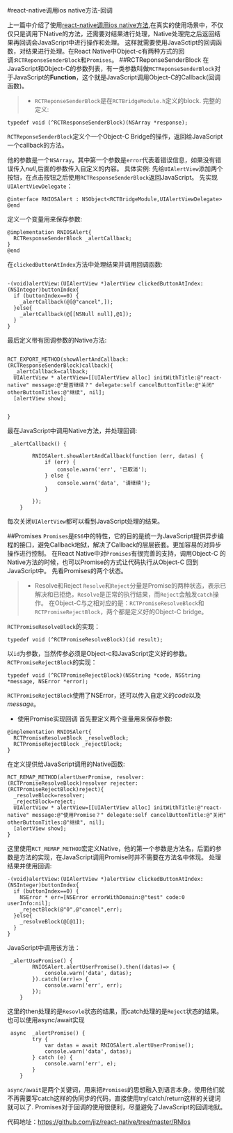 #react-native调用ios native方法-回调

上一篇中介绍了使用[react-native调用ios native方法](http://www.jianshu.com/p/e8d2d8e1e21f),在真实的使用场景中，不仅仅只是调用下Native的方法，还需要对结果进行处理，Native处理完之后返回结果再回调会JavaScript中进行操作和处理。
这样就需要使用JavaSctipt的回调函数，对结果进行处理。在React Native中Object-c有两种方式的回调:`RCTReponseSenderBlock`和`Promises`。
##RCTReponseSenderBlock
在JavaScript和Object-C的参数列表，有一类参数叫做`RCTReponseSenderBlock`对于JavaScript的**Function**，这个就是JavaScript调用Object-C的Callback(回调函数)。
> * `RCTReponseSenderBlock`是在`RCTBridgeModule.h`定义的block.
完整的定义:
```
typedef void (^RCTResponseSenderBlock)(NSArray *response);
```
`RCTReponseSenderBlock`定义个一个Object-C Bridge的操作，返回给JavaScript一个callback的方法。

他的参数是一个`NSArray`。其中第一个参数是`error`代表着错误信息，如果没有错误传入*null*,后面的参数传入自定义的内容。
具体实例:
先给`UIAlertView`添加两个按钮，在点击按钮之后使用`RCTResponseSenderBlock`返回JavaScript。
先实现`UIAlertViewDelegate`：
```
@interface RNIOSAlert : NSObject<RCTBridgeModule,UIAlertViewDelegate>
@end
```
定义一个变量用来保存参数:
```
@implementation RNIOSAlert{
  RCTResponseSenderBlock _alertCallback;
}
@end
```
在`clickedButtonAtIndex`方法中处理结果并调用回调函数:
```

-(void)alertView:(UIAlertView *)alertView clickedButtonAtIndex:(NSInteger)buttonIndex{
  if (buttonIndex==0) {
    _alertCallback(@[@"cancel",]);
  }else{
    _alertCallback(@[[NSNull null],@1]);
  }
}
```
最后定义带有回调参数的Native方法:
```

RCT_EXPORT_METHOD(showAlertAndCallback:(RCTResponseSenderBlock)callback){
  _alertCallback=callback;
  UIAlertView * alertView=[[UIAlertView alloc] initWithTitle:@"react-native" message:@"是否继续？" delegate:self cancelButtonTitle:@"关闭" otherButtonTitles:@"继续", nil];
  [alertView show];

  
}
```
最在JavaScript中调用Native方法，并处理回调:
```
 _alertCallback() {

        RNIOSAlert.showAlertAndCallback(function (err, datas) {
            if (err) {
                console.warn('err', '已取消');
            } else {
                console.warn('data', '请继续');
            }

        });
    }
```
每次关闭`UIAlertView`都可以看到JavaScript处理的结果。

##Promises
`Promises`是`ES6`中的特性，它的目的是统一为JavaScript提供异步编程的接口，避免Callback地狱，解决了Callback的层层嵌套。更加容易的对异步操作进行控制。
在React Native中对`Promises`有很完善的支持，调用Object-C 的Native方法的时候，也可以Promise的方式让代码执行从Object-C 回到JavaScript中。
先看Promises的两个状态。
>* Resolve和Reject
`Resolve`和`Reject`分量是Promise的两种状态，表示已解决和已拒绝，`Resolve`是正常的执行结果，而`Reject`会触发`catch`操作。
在Object-C与之相对应的是：`RCTPromiseResolveBlock`和`RCTPromiseRejectBlock`，两个都是定义好的Object-C bridge。

`RCTPromiseResolveBlock`的实现：
```
typedef void (^RCTPromiseResolveBlock)(id result);
```
以`id`为参数，当然传参必须是Object-c和JavaScript定义好的参数。
`RCTPromiseRejectBlock`的实现：
```
typedef void (^RCTPromiseRejectBlock)(NSString *code, NSString *message, NSError *error);
```
`RCTPromiseRejectBlock`使用了NSError，还可以传入自定义的*code*以及*message*。


 * 使用Promise实现回调
首先要定义两个变量用来保存参数:
```
@implementation RNIOSAlert{
  RCTPromiseResolveBlock _resolveBlock;
  RCTPromiseRejectBlock _rejectBlock;
}
```
在定义提供给JavaScript调用的Native函数:
```
RCT_REMAP_METHOD(alertUserPromise, resolver:(RCTPromiseResolveBlock)resolver rejecter:(RCTPromiseRejectBlock)reject){
  _resolveBlock=resolver;
  _rejectBlock=reject;
  UIAlertView * alertView=[[UIAlertView alloc] initWithTitle:@"react-native" message:@"使用Promise？" delegate:self cancelButtonTitle:@"关闭" otherButtonTitles:@"继续", nil];
  [alertView show];
}
```
这里使用`RCT_REMAP_METHOD`宏定义Native，他的第一个参数是方法名，后面的参数是方法的实现，在JavaScript调用Promise时并不需要在方法名中体现。
处理结果并使用回调:
```
-(void)alertView:(UIAlertView *)alertView clickedButtonAtIndex:(NSInteger)buttonIndex{
  if (buttonIndex==0) {
    NSError * err=[NSError errorWithDomain:@"test" code:0 userInfo:nil];
    _rejectBlock(@"0",@"cancel",err);
  }else{
    _resolveBlock(@[@1]);
  }
}
```
JavaScript中调用该方法：
```
 _alertUsePromise() {
        RNIOSAlert.alertUserPromise().then((datas)=> {
            console.warn('data', datas);
        }).catch((err)=> {
            console.warn('err', err);
        });
    }
```
这里的then处理的是`Resovle`状态的结果，而catch处理的是`Reject`状态的结果。
也可以使用async/await实现
```
 async  _alertPromise() {
        try {
            var datas = await RNIOSAlert.alertUserPromise();
            console.warn('data', datas);
        } catch (e) {
            console.warn('err', e);
        }
    }
```
`async/await`是两个关键词，用来把`Promises`的思想融入到语言本身。使用他们就不再需要写catch这样的伪同步的代码，直接使用try/catch/return这样的关键词就可以了.
Promises对于回调的使用很便利，尽量避免了JavaScript的回调地狱。

代码地址：https://github.com/jjz/react-native/tree/master/RNIos

